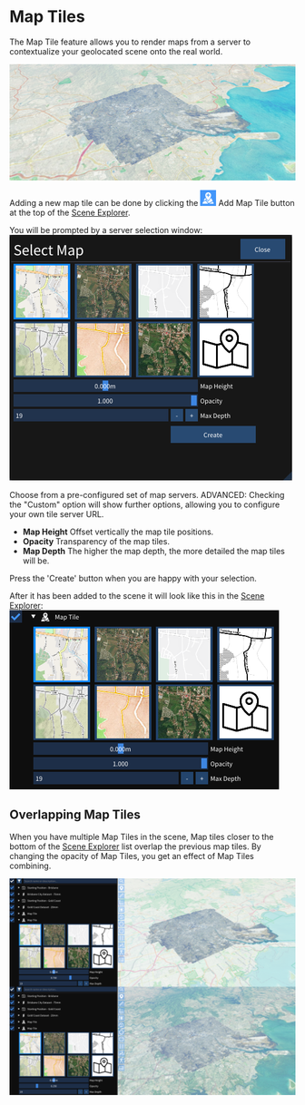 # Map Tiles

The Map Tile feature allows you to render maps from a server to contextualize your geolocated scene onto the real world.

![Overlapping Map Tiles](../media/places-maptiles.png)

Adding a new map tile can be done by clicking the ![Add Map Tiles](../media/icon-add-maptile.png) Add Map Tile button at the top of the [Scene Explorer](./explorer.md).

You will be prompted by a server selection window: 
![Map Tile Select](../media/window-maptile-select.png)

Choose from a pre-configured set of map servers. ADVANCED: Checking the "Custom" option will show further options, allowing you to configure your own tile server URL.
  - **Map Height** Offset vertically the map tile positions.
  - **Opacity** Transparency of the map tiles.
  - **Map Depth** The higher the map depth, the more detailed the map tiles will be.

Press the 'Create' button when you are happy with your selection.

After it has been added to the scene it will look like this in the [Scene Explorer](./explorer.md):  
![Blank Places](../media/scene-item-maptiles.png)

## Overlapping Map Tiles

When you have multiple Map Tiles in the scene, Map tiles closer to the bottom of the [Scene Explorer](./explorer.md) list overlap the previous map tiles. By changing the opacity of Map Tiles, you get an effect of Map Tiles combining.

![Blank Places](../media/maptile-combining.png)
